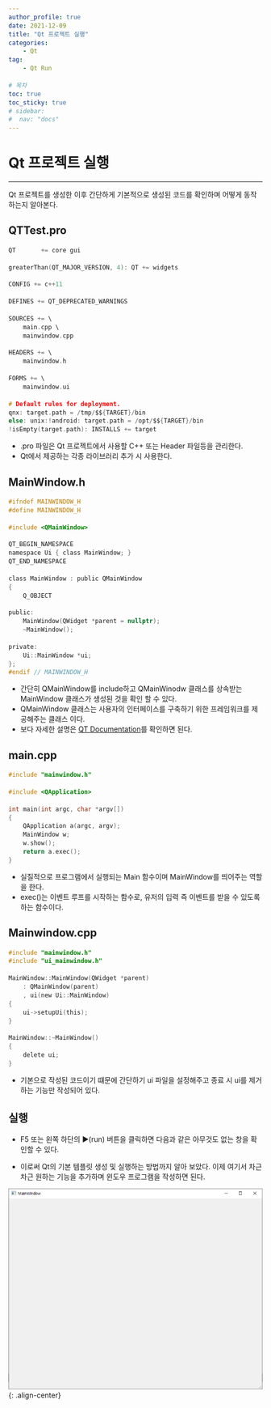 ```yaml
---
author_profile: true
date: 2021-12-09
title: "Qt 프로젝트 실행"
categories: 
    - Qt
tag: 
    - Qt Run

# 목차
toc: true  
toc_sticky: true 
# sidebar:
#  nav: "docs"
---
```


# Qt 프로젝트 실행

---

Qt 프로젝트를 생성한 이후 간단하게 기본적으로 생성된 코드를 확인하며 어떻게 동작하는지 알아본다.

## QTTest.pro
```c
QT       += core gui

greaterThan(QT_MAJOR_VERSION, 4): QT += widgets

CONFIG += c++11

DEFINES += QT_DEPRECATED_WARNINGS

SOURCES += \
    main.cpp \
    mainwindow.cpp

HEADERS += \
    mainwindow.h

FORMS += \
    mainwindow.ui

# Default rules for deployment.
qnx: target.path = /tmp/$${TARGET}/bin
else: unix:!android: target.path = /opt/$${TARGET}/bin
!isEmpty(target.path): INSTALLS += target
```

- .pro 파일은 Qt 프로젝트에서 사용할 C++ 또는 Header 파일등을 관리한다.
- Qt에서 제공하는 각종 라이브러리 추가 시 사용한다.


## MainWindow.h
```c
#ifndef MAINWINDOW_H
#define MAINWINDOW_H

#include <QMainWindow>

QT_BEGIN_NAMESPACE
namespace Ui { class MainWindow; }
QT_END_NAMESPACE

class MainWindow : public QMainWindow
{
    Q_OBJECT

public:
    MainWindow(QWidget *parent = nullptr);
    ~MainWindow();

private:
    Ui::MainWindow *ui;
};
#endif // MAINWINDOW_H
```
- 간단히 QMainWindow를 include하고 QMainWinodw 클래스를 상속받는 MainWindow 클래스가 생성된 것을 확인 할 수 있다.
- QMainWindow 클래스는 사용자의 인터페이스를 구축하기 위한 프레임워크를 제공해주는 클래스 이다.
- 보다 자세한 설명은 [QT Documentation](doc.qt.io)를 확인하면 된다.

## main.cpp

```c
#include "mainwindow.h"

#include <QApplication>

int main(int argc, char *argv[])
{
    QApplication a(argc, argv);
    MainWindow w;
    w.show();
    return a.exec();
}
```
- 실질적으로 프로그램에서 실행되는 Main 함수이며 MainWindow를 띄어주는 역할을 한다.
- exec()는 이벤트 루프를 시작하는 함수로, 유저의 입력 즉 이벤트를 받을 수 있도록 하는 함수이다.


## Mainwindow.cpp

```c
#include "mainwindow.h"
#include "ui_mainwindow.h"

MainWindow::MainWindow(QWidget *parent)
    : QMainWindow(parent)
    , ui(new Ui::MainWindow)
{
    ui->setupUi(this);
}

MainWindow::~MainWindow()
{
    delete ui;
}
```
- 기본으로 작성된 코드이기 떄문에 간단하기 ui 파일을 설정해주고 종료 시 ui를 제거하는 기능만 작성되어 있다.

## 실행

- F5 또는 왼쪽 하단의 ▶(run) 버튼을 클릭하면 다음과 같은 아무것도 없는 창을 확인할 수 있다. 

- 이로써 Qt의 기본 템플릿 생성 및 실행하는 방법까지 알아 보았다. 이제 여기서 차근차근 원하는 기능을 추가하며 윈도우 프로그램을 작성하면 된다.

![실행](/assets/images/2021-12-09/Qt15.png){: .align-center}
